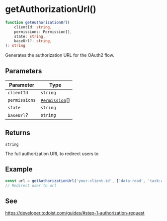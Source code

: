 # getAuthorizationUrl()

```ts
function getAuthorizationUrl(
    clientId: string,
    permissions: Permission[],
    state: string,
    baseUrl?: string,
): string
```

Generates the authorization URL for the OAuth2 flow.

## Parameters

| Parameter     | Type                                            |
| ------------- | ----------------------------------------------- |
| `clientId`    | `string`                                        |
| `permissions` | [`Permission`](../type-aliases/Permission.md)[] |
| `state`       | `string`                                        |
| `baseUrl`?    | `string`                                        |

## Returns

`string`

The full authorization URL to redirect users to

## Example

```typescript
const url = getAuthorizationUrl('your-client-id', ['data:read', 'task:add'], state)
// Redirect user to url
```

## See

https://developer.todoist.com/guides/#step-1-authorization-request
